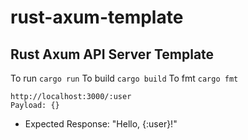 # rust-axum-template

## Rust Axum API Server Template

To run `cargo run`
To build `cargo build`
To fmt `cargo fmt`

```
http://localhost:3000/:user
Payload: {}
```

- Expected Response: "Hello, {:user}!"

